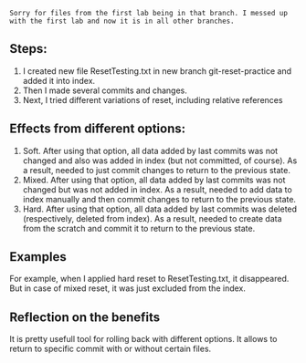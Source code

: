 `Sorry for files from the first lab being in that branch. I messed up with the first lab
and now it is in all other branches.`

## Steps:
1. I created new file ResetTesting.txt in new branch git-reset-practice
and added it into index.
2. Then I made several commits and changes.
3. Next, I tried different variations of reset, including relative references

## Effects from different options:

1. Soft. After using that option, all data added by last commits was not changed
and also was added in index (but not committed, of course). As a result, needed to
just commit changes to return to the previous state.
2. Mixed. After using that option, all data added by last commits was not changed
but was not added in index. As a result, needed to add data to index manually and then commit
changes to return to the previous state.
3. Hard. After using that option, all data added by last commits was deleted (respectively, deleted from index).
As a result, needed to create data from the scratch and commit it to return to the previous state.

## Examples

For example, when I applied hard reset to ResetTesting.txt, it disappeared. But in case of mixed reset, it was just excluded from the index.

## Reflection on the benefits

It is pretty usefull tool for rolling back with different options. It allows to
return to specific commit with or without certain files.
